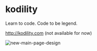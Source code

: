 kodility
========

Learn to code. Code to be legend.

http://kodility.com (not available for now)

![new-main-page-design](https://cloud.githubusercontent.com/assets/327434/5329212/2e67a6f0-7dab-11e4-8395-ded22019e577.png)
